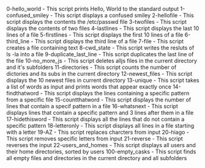 0-hello_world - This script prints Hello, World to the standard output
1-confused_smiley - This script displays a confused smiley
2-hellofile - This script displays the contents the /etc/passwd file
3-twofiles - This script displays the contents of two files
4-lastlines - This script displays the last 10 lines of a file
5-firstlines - This script displays the first 10 lines of a file
6-third_line - This script displays the third line of a file
7-file - This script creates a file containing text
8-cwd_state - This script writes the resluts of ls -la into a file
9-duplicate_last_line - This script duplicates the last line of the file
10-no_more_js - This script deletes alljs files in the current directory and it's subfolders
11-directories - This script counts the number of dictories and its subs in the current directory
12-newest_files - This script displays the 10 newest files in current directory
13-unique - This script takes a list of words as input and prints words that appear exactly once
14-findthatword - This script displays the lines containing a specific pattern from a specific file
15-countthatword - This script displays the number of lines that contain a specif pattern in a file
16-whatsnext - This script displays lines that contain a specific pattern and 3 lines after them in a file
17-hidethisword - This script displays all the lines that do not contain a specific pattern
18-letteronly - This script displays all lines in a file starting with a letter
19-AZ - This script replaces charcters from input
20-hiago - This script removes specific letters from input
21-reverse - This script reverses the input
22-users_and_homes - This script displays all users and their home directories, sorted by users
100-empty_casks - This script finds all empty files and directories in the current directory and all subfolders
